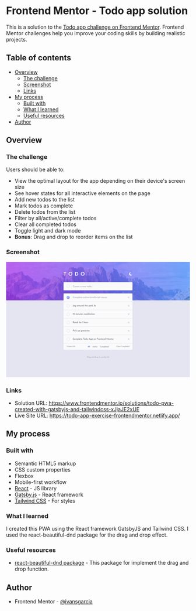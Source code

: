 # Frontend Mentor - Todo app solution

This is a solution to the [Todo app challenge on Frontend Mentor](https://www.frontendmentor.io/challenges/todo-app-Su1_KokOW). Frontend Mentor challenges help you improve your coding skills by building realistic projects. 

## Table of contents

- [Overview](#overview)
  - [The challenge](#the-challenge)
  - [Screenshot](#screenshot)
  - [Links](#links)
- [My process](#my-process)
  - [Built with](#built-with)
  - [What I learned](#what-i-learned)
  - [Useful resources](#useful-resources)
- [Author](#author)

## Overview

### The challenge

Users should be able to:

- View the optimal layout for the app depending on their device's screen size
- See hover states for all interactive elements on the page
- Add new todos to the list
- Mark todos as complete
- Delete todos from the list
- Filter by all/active/complete todos
- Clear all completed todos
- Toggle light and dark mode
- **Bonus**: Drag and drop to reorder items on the list

### Screenshot

![](./screenshot.png)

### Links

- Solution URL: https://www.frontendmentor.io/solutions/todo-pwa-created-with-gatsbyjs-and-tailwindcss-xJjaJE2xUE
- Live Site URL: https://todo-app-exercise-frontendmentor.netlify.app/

## My process

### Built with

- Semantic HTML5 markup
- CSS custom properties
- Flexbox
- Mobile-first workflow
- [React](https://reactjs.org/) - JS library
- [Gatsby.js](https://www.gatsbyjs.com/) - React framework
- [Tailwind CSS](https://tailwindcss.com/) - For styles

### What I learned

I created this PWA using the React framework GatsbyJS and Tailwind CSS.
I used the react-beautiful-dnd package for the drag and drop effect.

### Useful resources

- [react-beautiful-dnd package](https://github.com/atlassian/react-beautiful-dnd) - This package for implement the drag and drop function.

## Author

- Frontend Mentor - [@ivansgarcia](https://www.frontendmentor.io/profile/ivansgarcia)